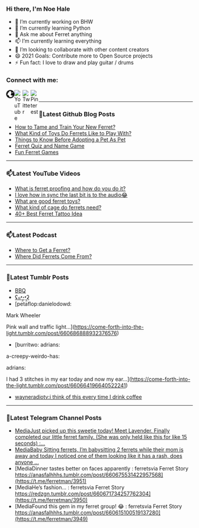 ### Hi there, I'm Noe Hale

- 🔭 I’m currently working on BHW
- 🌱 I’m currently learning Python
- 💬 Ask me about Ferret anything
- 📫 I’m currently learning everything
- 🔭 I’m looking to collaborate with other content creators
- 😄 2021 Goals: Contribute more to Open Source projects
- ⚡ Fun fact: I love to draw and play guitar / drums

### Connect with me:

[<img align="left" alt="ferretvoice.com" width="22px" src="https://raw.githubusercontent.com/iconic/open-iconic/master/svg/globe.svg" />](https://ferretvoice.com)
[<img align="left" alt="YouTube" width="22px" src="https://cdn.jsdelivr.net/npm/simple-icons@v3/icons/youtube.svg" />](https://www.youtube.com/channel/UCk665XTfaMLVwFVWUmgnDiw)
[<img align="left" alt="Twitter" width="22px" src="https://cdn.jsdelivr.net/npm/simple-icons@v3/icons/twitter.svg" />](https://twitter.com/voiceferret)
[<img align="left" alt="Pinterest" width="22px" src="https://cdn.jsdelivr.net/npm/simple-icons@v3/icons/pinterest.svg" />](https://www.pinterest.com/voiceferret/)

<br />

---
### 🔭Latest Github Blog Posts
<!-- GITHUB:START -->
- [How to Tame and Train Your New Ferret?](http://noehale.github.io/how-to-tame-and-train-your-new-ferret/)
- [What Kind of Toys Do Ferrets Like to Play With?](http://noehale.github.io/what-kind-of-toys-do-ferrets-like-to-play-with/)
- [Things to Know Before Adopting a Pet As Pet](http://noehale.github.io/things-to-know-before-adopting-a-pet-as-pet/)
- [Ferret Quiz and Name Game](http://noehale.github.io/ferret-quiz/)
- [Fun Ferret Games](http://noehale.github.io/fun-ferret-games/)
<!-- GITHUB:END -->
---
### 📫Latest YouTube Videos

<!-- YOUTUBE:START -->
- [What is ferret proofing and how do you do it?](https://www.youtube.com/watch?v=81Syh_DJBQQ)
- [I love how in sync the last bit is to the audio😂](https://www.youtube.com/watch?v=WHBeGHwSlGY)
- [What are good ferret toys?](https://www.youtube.com/watch?v=tPxRilBzc0s)
- [What kind of cage do ferrets need?](https://www.youtube.com/watch?v=xzz6hC3sR5A)
- [40+ Best Ferret Tattoo Idea](https://www.youtube.com/watch?v=KIKqduR6Xcs)
<!-- YOUTUBE:END -->

---
### 📫Latest Podcast

<!-- PODCAST:START -->
- [Where to Get a Ferret?](https://anchor.fm/ferretvoice/episodes/Where-to-Get-a-Ferret-erurfu)
- [Where Did Ferrets Come From?](https://anchor.fm/ferretvoice/episodes/Where-Did-Ferrets-Come-From-eruq8g)
<!-- PODCAST:END -->
---
### 📝Latest Tumblr Posts

<!-- TUMBLR:START -->
- [BBQ](https://come-forth-into-the-light.tumblr.com/post/660754769418338304)
- [ʢ๑•͈̯॰̫•͈̯ʡ](https://come-forth-into-the-light.tumblr.com/post/660709495092248576)
- [petaflop:danielodowd:

Mark Wheeler

Pink wall and traffic light...](https://come-forth-into-the-light.tumblr.com/post/660686888932376576)
- [burritwo:
adrians:

a-creepy-weirdo-has:

adrians:

I had 3 stitches in my ear today and now my ear...](https://come-forth-into-the-light.tumblr.com/post/660664196640522241)
- [wayneradiotv:i think of this every time I drink coffee](https://come-forth-into-the-light.tumblr.com/post/660618908877897728)
<!-- TUMBLR:END -->
---
### 📝Latest Telegram Channel Posts

<!-- TELEGRAM:START -->
- [MediaJust picked up this sweetie today! Meet Lavender. Finally completed our little ferret family. (She was only held like this for like 15 seconds) :...](https://t.me/ferretman/3953)
- [MediaBaby Sitting ferrets, I’m babysitting 2 ferrets while their mom is away and today I noticed one of them looking like it has a rash, does anyone ...](https://t.me/ferretman/3952)
- [MediaDinner tastes better on faces apparently : ferretsvia Ferret Story https://anasfalhhhs.tumblr.com/post/660675531422957568](https://t.me/ferretman/3951)
- [MediaHe’s fashion… : ferretsvia Ferret Story https://redzgn.tumblr.com/post/660671734257762304](https://t.me/ferretman/3950)
- [MediaFound this gem in my ferret group! 😂 : ferretsvia Ferret Story https://anasfalhhhs.tumblr.com/post/660615100519137280](https://t.me/ferretman/3949)
<!-- TELEGRAM:END -->

